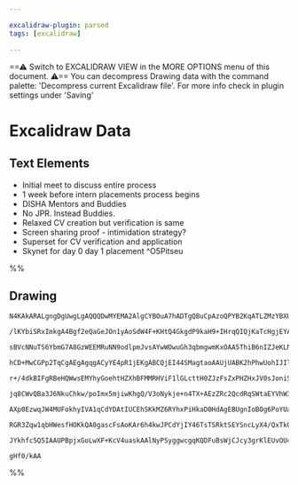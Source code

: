 ```yaml
---

excalidraw-plugin: parsed
tags: [excalidraw]

---
```

==⚠  Switch to EXCALIDRAW VIEW in the MORE OPTIONS menu of this document. ⚠== You can decompress Drawing data with the command palette: 'Decompress current Excalidraw file'. For more info check in plugin settings under 'Saving'


# Excalidraw Data

## Text Elements
- Initial meet to discuss entire process
- 1 week before intern placements process begins
- DISHA Mentors and Buddies
- No JPR. Instead Buddies.
- Relaxed CV creation but verification is same
- Screen sharing proof - intimidation strategy?
- Superset for CV verification and application
- Skynet for day 0 day 1 placement ^O5Pitseu

%%
## Drawing
```compressed-json
N4KAkARALgngDgUwgLgAQQQDwMYEMA2AlgCYBOuA7hADTgQBuCpAzoQPYB2KqATLZMzYBXUtiRoIACyhQ4zZAHoFAc0JRJQgEYA6bGwC2CgF7N6hbEcK4OCtptbErHALRY8RMpWdx8Q1TdIEfARcZgRmBShcZQUebQB2bQBWGjoghH0EDihmbgBtcDBQMBKIEm4IAHkkgAU1MKFUkshYRAqoLCgm0sxuZx4ATgBmAAZtAYA2AYBGCZGeABYR6Z4h

/lKYbiSRxImkgA4Bgf2eQaGeJOn1yAoSdW4F+KHtQ4GkgdP9kaH9+IHrqQIQjKaTcHgjEYA6zKYLcSGFARQUhsADWCAAwmx8GxSBUAMTTBCEwndSCaXDYFHKZFCDjETHY3ESJHWZhwXCBbKkiAAM0I+HwAGVYLCJIIPNzmEjUQgAOp3SRw5IAqXItHCmCi9Di8oAmkgjjhXJoK4IiBsdnYNSbE0QgHU4RwACSxGNqDyAF0ATzyJkXdwOEIBQDCHS

sBVcNNuTS6YbmG7A8GzWEEMRuNN9odlpmJvsAYwWOwuGh3qbmgwmKxOAA5ThiB6nIZJeKLNZmwjMAAi6Q6abQPIIYQBmmEdIAosFMtk3Z6AUI4MRcL3008JlMkud9gc2+WiBwUQGg/gAdjKanuAP8EOzR1MF0JM5UE6OGorPhUJkEFBUFA2KhHMw2BCPGqBZFAhCBKgcDImI8YADouKg0yoBQCAICiqCaAgPI4ggqChh0pAcFB+AUhkYHMFBMFGp

hCD+MwCGPp2TqCgAEgAgqgACyYE4pR1jEKgABCQjEI44SMagtaoAAUjUABK2hPhwUohIJIliYQ4TaJJ8lBLgmCpqg6IAGqoNggRLkWmFCN+BaEHyeDgZw+GUcwuCZJJgoWWhxHMJIHKhsoVFsGwPKoI+BGEPoJBWS5qpLnRMAAPxefOlZfqgOGkMZZn2Y5cXEQJqC4HAPjmIVXkojAhrftl/64DAqAjA1TXIT4ZFTl0eqUAAKp0FSPs+r4EB+aHf

r+/4dkBIFgRBeHQWwsEMYhyGoehtHZXhBFMMRHViF1lGLcttH0ZJzFsZxPHZHxJV0sJoniStj7SXJinKapuDqY9WnMDpiF6aRhmCaZ5mWc5xGaLZqD5RVEOuag7meYh3mBFkiMBaQQUhWFEX4dk0WxfDCUdMoKVpYgLCZfVoOw051nFaV5X05wVU1dTOKtc1XPtaRB1gdyOHZIKhBGOIvDwuWQtQAAYh5/I2qgSQAreUDsUQyjFugwQ8t1ZoFuB7

jq8CWvQBa3J6NkuChkw/poImx5mjiwKhgQ/V3oNykje+n4TX+AEzZRc2QcdRqSWtaEYVhW344Re18+R04hSdWFnYhF0cdxvEsHd32aRJiGvQpSnPp9edPf9j6AwZRmgz5hU2XZTAOXD1kdojHkIF5Pno/5gUcMFi245FBMxYuxMsqT5Mo+lVN1ZztPNwV8OM2VRAsxwbO1VlnOLk1LV70hJGdQLUK2WwemsGL3BIkICAnjbrFAiC95IdoFyFAAvu

AXp0EzwqJW4MUFokhyIVA1qCdYDAtIUCEhSKkMZ6RYhxPiHkaD0HdAgEBUgnIoBOg6PoYUaoMTIKZOgAkRJKGYOwbg/BGQ4GUgdLSJBjJ2jkBUuyXB1CRC0IITLfkQoRTiwgDqNMUCaFgToYQ6UaJ5TEHuGgMYytChYJ4ZIghRCZQai1CIrEuoVESOyFI+SwgDRGnTOItRRiCGVEtNadMdoDFWLwXwzgst5b4EVso0ohiXEZBlm4kW180DgksTg9

RGR3Zqw1qbHWesfHOKkQA0gascFsAoKAr6h4kwJPCdYjIY46TsTSRktSEYSncLyX4/QxTkQUF6vAYRiDMGAWRAKAAGtwUYFx35bhmCMQ4PBMwLCga0rE+AACafQhg/G0NMZsXwBgLCbL8CY8QRkqKMKFfQQD9YEDvumbQCxpgDJWF/MJvCMgmOYXGN0EBmlQOpCQIJ4tQkqKecQYUCA4BbEeVjYgXE2DEAQIU3Amhgh9iyoOe+7z/kMhQWgYBkAh

JYkhfc5Q5IAAUPBpjxGoLwXF+KcV4uaskAAlNyPSyggwcgqKQDFuBsWjCJcy3grKlEUvOU4qpmi0S2IhgmI8UCfSdz0mGLGA9dnliyGCiFN9SB3wBNgIgPy0C3xheWDgnd5WKqdrZPc4t1VctKHYAAVggbAORBRargIC4FoLwXnn7NCqBFJwKMF6qFfAUrSitGEWEYIlqiwW2Ar+fQDS2j2yFWaU8aJIWXmvLuUIasg0eq9dk/AX9wCf34Lyfk4Q

gHf0/kAA
```
%%